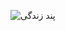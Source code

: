 ![پند زندگی](https://user-images.githubusercontent.com/76522668/144089266-5eb9147a-cfe1-4eb0-b741-3575e1c0cd0b.png)
